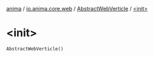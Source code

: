 [anima](../../index.md) / [io.anima.core.web](../index.md) / [AbstractWebVerticle](index.md) / [&lt;init&gt;](./-init-.md)

# &lt;init&gt;

`AbstractWebVerticle()`